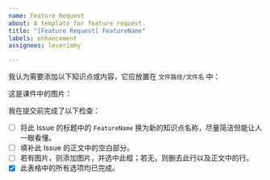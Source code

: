 ```yaml
---
name: Feature Request
about: A template for feature request.
title: "[Feature Request] FeatureName"
labels: enhancement
assignees: leverimmy

---
```


我认为需要添加以下知识点或内容，它应放置在 `文件路径/文件名` 中：

<!-- 路径可以不存在，这表明仓库的维护者将会新建一个小节 -->

<!-- 详细解释知识点（自此开始） -->


<!-- 详细解释知识点（至此结束） -->

<!-- 若无图片，则删去此行 -->这是课件中的图片：

<!-- 图片（若有）（自此开始） -->

<!-- 图片（若有）（至此结束） -->

我在提交前完成了以下检查：
- [ ] 将此 Issue 的标题中的 `FeatureName` 换为新的知识点名称，尽量简洁但能让人一眼看懂。
- [ ] 填补此 Issue 的正文中的空白部分。
- [ ] 若有图片，则添加图片，并选中此框；若无，则删去此行以及正文中的行。
- [x] 此表格中的所有选项均已完成。
